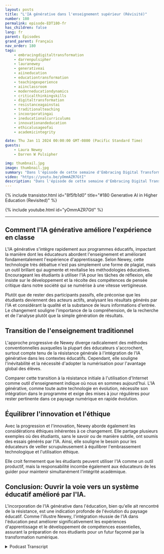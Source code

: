 ```yaml
---
layout: posts
title: "L'IA générative dans l'enseignement supérieur (Révisité)"
number: 180
permalink: episode-EDT180-fr
has_children: false
lang: fr
parent: Épisodes
grand_parent: Français
nav_order: 180
tags:
    - embracingdigitaltransformation
    - darrenpulsipher
    - lauranewey
    - generativeai
    - aiineducation
    - educationtransformation
    - teachingexperience
    - aiinclassroom
    - moderneducationdynamics
    - criticalthinkingskills
    - digitaltransformation
    - resistanceagainstai
    - traditionalteaching
    - incoorporatingai
    - ineducationalcurriculums
    - innovationandeducation
    - ethicalusageofai
    - academicintegrity

date: Thu Jan 11 2024 00:00:00 GMT-0800 (Pacific Standard Time)
guests:
    - Laura Newey
    - Darren W Pulsipher

img: thumbnail.jpg
image: thumbnail.jpg
summary: "Dans l'épisode de cette semaine d'Embracing Digital Transformation, Darren Pulsipher interviewe l'oratrice invitée Laura Newey à propos de son parcours fascinant à travers le monde émergent crucial de l'IA générative, particulièrement dans le secteur de l'éducation. Couvrant la transformation de son expérience d'enseignement et enrichissant les résultats d'apprentissage de ses étudiants grâce à l'IA, elle a analysé de manière approfondie l'adaptation aux dynamiques de l'éducation moderne."
video: "https://youtu.be/yOmmAZR7GtI"
description: "Dans l'épisode de cette semaine d'Embracing Digital Transformation, Darren Pulsipher interviewe l'oratrice invitée Laura Newey à propos de son parcours fascinant à travers le monde émergent crucial de l'IA générative, particulièrement dans le secteur de l'éducation. Couvrant la transformation de son expérience d'enseignement et enrichissant les résultats d'apprentissage de ses étudiants grâce à l'IA, elle a analysé de manière approfondie l'adaptation aux dynamiques de l'éducation moderne."
---
```


<div>
{% include transistor.html id="8f5fb1d0" title="#180 Generative AI in Higher Education (Revisited)" %}

{% include youtube.html id="yOmmAZR7GtI" %}
</div>

---

## Comment l'IA générative améliore l'expérience en classe

L'IA générative s'intègre rapidement aux programmes éducatifs, impactant la manière dont les éducateurs abordent l'enseignement et améliorant fondamentalement l'expérience d'apprentissage. Selon Newey, cette technologie très débattue n'est pas simplement une forme de plagiat, mais un outil brillant qui augmente et revitalise les méthodologies éducatives. Encourageant les étudiants à utiliser l'IA pour les tâches de réflexion, elle insiste sur le développement et la récolte des compétences de pensée critique dans notre société qui se numérise à une vitesse vertigineuse.

Plutôt que de rester des participants passifs, elle préconise que les étudiants deviennent des acteurs actifs, analysant les résultats générés par l'IA et considérant la qualité et la substance de leurs informations d'entrée. Le changement souligne l'importance de la compréhension, de la recherche et de l'analyse plutôt que la simple génération de résultats.

## Transition de l'enseignement traditionnel

L'approche progressive de Newey diverge radicalement des méthodes conventionnelles auxquelles la plupart des éducateurs s'accrochent, surtout compte tenu de la résistance générale à l'intégration de l'IA générative dans les contextes éducatifs. Cependant, elle souligne l'inévitabilité et la nécessité d'adopter la numérisation pour l'avantage global des élèves.

Comparer cette transition à la résistance initiale à l'utilisation d'Internet comme outil d'enseignement indique où nous en sommes aujourd'hui. L'IA générative, comme toute autre technologie en évolution, nécessite son intégration dans le programme et exige des mises à jour régulières pour rester pertinente dans ce paysage numérique en rapide évolution.

## Équilibrer l'innovation et l'éthique

Avec la progression et l'innovation, Newey aborde également les considérations éthiques inhérentes à ce changement. Elle partage plusieurs exemples où des étudiants, sans le savoir ou de manière subtile, ont soumis des essais générés par l'IA. Ainsi, elle souligne le besoin pour les éducateurs de veiller scrupuleusement à équilibrer l'embrassement technologique et l'utilisation éthique.

Elle croit fermement que les étudiants peuvent utiliser l'IA comme un outil productif, mais la responsabilité incombe également aux éducateurs de les guider pour maintenir simultanément l'intégrité académique.

## Conclusion: Ouvrir la voie vers un système éducatif amélioré par l'IA.

L'incorporation de l'IA générative dans l'éducation, bien qu'elle ait rencontré de la résistance, est une indication profonde de l'évolution du paysage éducatif. Comme l'illustre Newey, l'intégration réussie de l'IA dans l'éducation peut améliorer significativement les expériences d'apprentissage et le développement de compétences essentielles, assurant la préparation de nos étudiants pour un futur façonné par la transformation numérique.



<details>
<summary> Podcast Transcript </summary>

<p></p>

</details>
